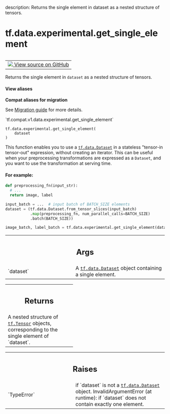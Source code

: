 description: Returns the single element in dataset as a nested structure of tensors.

<div itemscope itemtype="http://developers.google.com/ReferenceObject">
<meta itemprop="name" content="tf.data.experimental.get_single_element" />
<meta itemprop="path" content="Stable" />
</div>

# tf.data.experimental.get_single_element

<!-- Insert buttons and diff -->

<table class="tfo-notebook-buttons tfo-api nocontent" align="left">
<td>
  <a target="_blank" href="https://github.com/tensorflow/tensorflow/blob/r2.2/tensorflow/python/data/experimental/ops/get_single_element.py#L26-L69">
    <img src="https://www.tensorflow.org/images/GitHub-Mark-32px.png" />
    View source on GitHub
  </a>
</td>
</table>



Returns the single element in `dataset` as a nested structure of tensors.

<section class="expandable">
  <h4 class="showalways">View aliases</h4>
  <p>
<b>Compat aliases for migration</b>
<p>See
<a href="https://www.tensorflow.org/guide/migrate">Migration guide</a> for
more details.</p>
<p>`tf.compat.v1.data.experimental.get_single_element`</p>
</p>
</section>

<pre class="devsite-click-to-copy prettyprint lang-py tfo-signature-link">
<code>tf.data.experimental.get_single_element(
    dataset
)
</code></pre>



<!-- Placeholder for "Used in" -->

This function enables you to use a <a href="../../../tf/data/Dataset.md"><code>tf.data.Dataset</code></a> in a stateless
"tensor-in tensor-out" expression, without creating an iterator.
This can be useful when your preprocessing transformations are expressed
as a `Dataset`, and you want to use the transformation at serving time.

#### For example:



```python
def preprocessing_fn(input_str):
  # ...
  return image, label

input_batch = ...  # input batch of BATCH_SIZE elements
dataset = (tf.data.Dataset.from_tensor_slices(input_batch)
           .map(preprocessing_fn, num_parallel_calls=BATCH_SIZE)
           .batch(BATCH_SIZE))

image_batch, label_batch = tf.data.experimental.get_single_element(dataset)
```

<!-- Tabular view -->
 <table class="responsive fixed orange">
<colgroup><col width="214px"><col></colgroup>
<tr><th colspan="2"><h2 class="add-link">Args</h2></th></tr>

<tr>
<td>
`dataset`
</td>
<td>
A <a href="../../../tf/data/Dataset.md"><code>tf.data.Dataset</code></a> object containing a single element.
</td>
</tr>
</table>



<!-- Tabular view -->
 <table class="responsive fixed orange">
<colgroup><col width="214px"><col></colgroup>
<tr><th colspan="2"><h2 class="add-link">Returns</h2></th></tr>
<tr class="alt">
<td colspan="2">
A nested structure of <a href="../../../tf/Tensor.md"><code>tf.Tensor</code></a> objects, corresponding to the single
element of `dataset`.
</td>
</tr>

</table>



<!-- Tabular view -->
 <table class="responsive fixed orange">
<colgroup><col width="214px"><col></colgroup>
<tr><th colspan="2"><h2 class="add-link">Raises</h2></th></tr>

<tr>
<td>
`TypeError`
</td>
<td>
if `dataset` is not a <a href="../../../tf/data/Dataset.md"><code>tf.data.Dataset</code></a> object.
InvalidArgumentError (at runtime): if `dataset` does not contain exactly
one element.
</td>
</tr>
</table>

